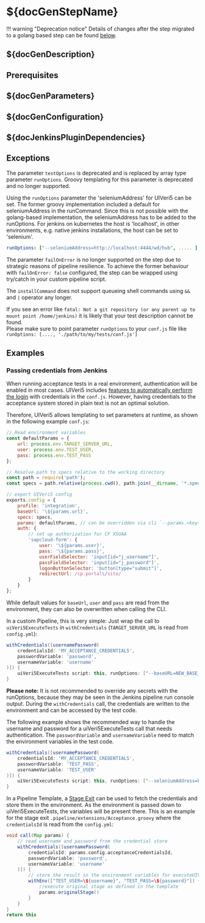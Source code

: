 # ${docGenStepName}

!!! warning "Deprecation notice"
    Details of changes after the step migrated to a golang based step can be found [below](#exceptions).

## ${docGenDescription}

## Prerequisites

## ${docGenParameters}

## ${docGenConfiguration}

## ${docJenkinsPluginDependencies}

## Exceptions

The parameter `testOptions` is deprecated and is replaced by array type parameter `runOptions`. Groovy templating for this parameter is deprecated and no longer supported.

Using the `runOptions` parameter the 'seleniumAddress' for UIVeri5 can be set.
The former groovy implementation included a default for seleniumAddress in the runCommand. Since this is not possible with the golang-based implementation, the seleniumAddress has to be added to the runOptions. For jenkins on kubernetes the host is 'localhost', in other environments, e.g. native jenkins installations, the host can be set to 'selenium'.

```yaml
runOptions: ["--seleniumAddress=http://localhost:4444/wd/hub", ..... ]
```

The parameter `failOnError` is no longer supported on the step due to strategic reasons of pipeline resilience. To achieve the former behaviour with `failOnError: false` configured, the step can be wrapped using try/catch in your custom pipeline script.

The `installCommand` does not support queueing shell commands using `&&` and `|` operator any longer.

If you see an error like `fatal: Not a git repository (or any parent up to mount point /home/jenkins)` it is likely that your test description cannot be found.<br />
Please make sure to point parameter `runOptions` to your `conf.js` file like `runOptions: [...., './path/to/my/tests/conf.js']`

## Examples

### Passing credentials from Jenkins

When running acceptance tests in a real environment, authentication will be enabled in most cases. UIVeri5 includes [features to automatically perform the login](https://github.com/SAP/ui5-uiveri5/blob/master/docs/config/authentication.md) with credentials in the `conf.js`. However, having credentials to the acceptance system stored in plain text is not an optimal solution.

Therefore, UIVeri5 allows templating to set parameters at runtime, as shown in the following example `conf.js`:

```js
// Read environment variables
const defaultParams = {
    url: process.env.TARGET_SERVER_URL,
    user: process.env.TEST_USER,
    pass: process.env.TEST_PASS
};

// Resolve path to specs relative to the working directory
const path = require('path');
const specs = path.relative(process.cwd(), path.join(__dirname, '*.spec.js'));

// export UIVeri5 config
exports.config = {
    profile: 'integration',
    baseUrl: '\${params.url}',
    specs: specs,
    params: defaultParams, // can be overridden via cli `--params.<key>=<value>`
    auth: {
        // set up authorization for CF XSUAA
        'sapcloud-form': {
            user: '\${params.user}',
            pass: '\${params.pass}',
            userFieldSelector: 'input[id="j_username"]',
            passFieldSelector: 'input[id="j_password"]',
            logonButtonSelector: 'button[type="submit"]',
            redirectUrl: /cp.portal\/site/
        }
    }
};
```

While default values for `baseUrl`, `user` and `pass` are read from the environment, they can also be overwritten when calling the CLI.

In a custom Pipeline, this is very simple: Just wrap the call to `uiVeri5ExecuteTests` in `withCredentials` (`TARGET_SERVER_URL` is read from `config.yml`):

```groovy
withCredentials([usernamePassword(
    credentialsId: 'MY_ACCEPTANCE_CREDENTIALS',
    passwordVariable: 'password',
    usernameVariable: 'username'
)]) {
    uiVeri5ExecuteTests script: this, runOptions: ["--baseURL=NEW_BASE_URL", "--params.user=\${username}", "--params.pass=\${password}", "--seleniumAddress=http://localhost:4444/wd/hub", "./uiveri5/conf.js"]
}
```

**Please note:** It is not recommended to override any secrets with the runOptions, because they may be seen in the Jenkins pipeline run console output. During the `withCredentials` call, the credentials are written to the environment and can be accessed by the test code.

The following example shows the recommended way to handle the username and password for a uiVeri5ExecuteTests call that needs authentication. The `passwordVariable` and `usernameVariable` need to match the environment variables in the test code.

```groovy
withCredentials([usernamePassword(
    credentialsId: 'MY_ACCEPTANCE_CREDENTIALS',
    passwordVariable: 'TEST_PASS',
    usernameVariable: 'TEST_USER'
)]) {
    uiVeri5ExecuteTests script: this, runOptions: ["--seleniumAddress=http://localhost:4444/wd/hub", "./uiveri5/conf.js"]
}
```

In a Pipeline Template, a [Stage Exit](../extensibility/#1-extend-individual-stages) can be used to fetch the credentials and store them in the environment. As the environment is passed down to uiVeri5ExecuteTests, the variables will be present there. This is an example for the stage exit `.pipeline/extensions/Acceptance.groovy` where the `credentialsId` is read from the `config.yml`:

```groovy
void call(Map params) {
    // read username and password from the credential store
    withCredentials([usernamePassword(
        credentialsId: params.config.acceptanceCredentialsId,
        passwordVariable: 'password',
        usernameVariable: 'username'
    )]) {
        // store the result in the environment variables for executeUIVeri5Test
        withEnv(["TEST_USER=\${username}", "TEST_PASS=\${password}"]) {
            //execute original stage as defined in the template
            params.originalStage()
        }
    }
}
return this
```
